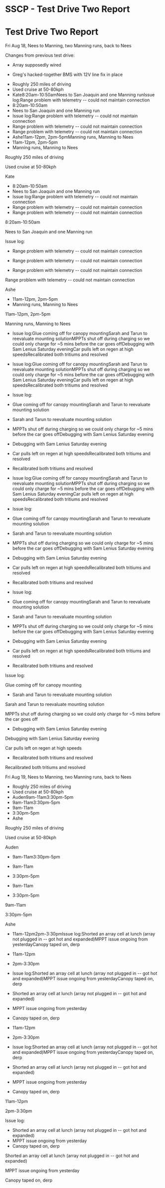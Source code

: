 # SSCP - Test Drive Two Report

# Test Drive Two Report

Fri Aug 18, Nees to Manning, two Manning runs, back to Nees

Changes from previous test drive:

- Array supposedly wired

- Greg's hacked-together BMS with 12V line fix in place

* Roughly 250 miles of driving
* Used cruise at 50-80kph
* Kate8:20am-10:50amNees to San Joaquin and one Manning runIssue log:Range problem with telemetry -- could not maintain connection
* 8:20am-10:50am
* Nees to San Joaquin and one Manning run
* Issue log:Range problem with telemetry -- could not maintain connection
* Range problem with telemetry -- could not maintain connection
* Range problem with telemetry -- could not maintain connection
* Ashe11am-12pm, 2pm-5pmManning runs, Manning to Nees
* 11am-12pm, 2pm-5pm
* Manning runs, Manning to Nees

Roughly 250 miles of driving

Used cruise at 50-80kph

Kate

* 8:20am-10:50am
* Nees to San Joaquin and one Manning run
* Issue log:Range problem with telemetry -- could not maintain connection
* Range problem with telemetry -- could not maintain connection
* Range problem with telemetry -- could not maintain connection

8:20am-10:50am

Nees to San Joaquin and one Manning run

Issue log:

* Range problem with telemetry -- could not maintain connection
* Range problem with telemetry -- could not maintain connection

* Range problem with telemetry -- could not maintain connection

Range problem with telemetry -- could not maintain connection

Ashe

* 11am-12pm, 2pm-5pm
* Manning runs, Manning to Nees

11am-12pm, 2pm-5pm

Manning runs, Manning to Nees

* Issue log:Glue coming off for canopy mountingSarah and Tarun to reevaluate mounting solutionMPPTs shut off during charging so we could only charge for ~5 mins before the car goes offDebugging with Sam Lenius Saturday eveningCar pulls left on regen at high speedsRecalibrated both tritiums and resolved 
* Issue log:Glue coming off for canopy mountingSarah and Tarun to reevaluate mounting solutionMPPTs shut off during charging so we could only charge for ~5 mins before the car goes offDebugging with Sam Lenius Saturday eveningCar pulls left on regen at high speedsRecalibrated both tritiums and resolved 
* Issue log:
* Glue coming off for canopy mountingSarah and Tarun to reevaluate mounting solution
* Sarah and Tarun to reevaluate mounting solution
* MPPTs shut off during charging so we could only charge for ~5 mins before the car goes offDebugging with Sam Lenius Saturday evening
* Debugging with Sam Lenius Saturday evening
* Car pulls left on regen at high speedsRecalibrated both tritiums and resolved 
* Recalibrated both tritiums and resolved 

* Issue log:Glue coming off for canopy mountingSarah and Tarun to reevaluate mounting solutionMPPTs shut off during charging so we could only charge for ~5 mins before the car goes offDebugging with Sam Lenius Saturday eveningCar pulls left on regen at high speedsRecalibrated both tritiums and resolved 
* Issue log:
* Glue coming off for canopy mountingSarah and Tarun to reevaluate mounting solution
* Sarah and Tarun to reevaluate mounting solution
* MPPTs shut off during charging so we could only charge for ~5 mins before the car goes offDebugging with Sam Lenius Saturday evening
* Debugging with Sam Lenius Saturday evening
* Car pulls left on regen at high speedsRecalibrated both tritiums and resolved 
* Recalibrated both tritiums and resolved 

* Issue log:
* Glue coming off for canopy mountingSarah and Tarun to reevaluate mounting solution
* Sarah and Tarun to reevaluate mounting solution
* MPPTs shut off during charging so we could only charge for ~5 mins before the car goes offDebugging with Sam Lenius Saturday evening
* Debugging with Sam Lenius Saturday evening
* Car pulls left on regen at high speedsRecalibrated both tritiums and resolved 
* Recalibrated both tritiums and resolved 

Issue log:

Glue coming off for canopy mounting

* Sarah and Tarun to reevaluate mounting solution

Sarah and Tarun to reevaluate mounting solution

MPPTs shut off during charging so we could only charge for ~5 mins before the car goes off

* Debugging with Sam Lenius Saturday evening

Debugging with Sam Lenius Saturday evening

Car pulls left on regen at high speeds

* Recalibrated both tritiums and resolved 

Recalibrated both tritiums and resolved 

Fri Aug 19, Nees to Manning, two Manning runs, back to Nees

* Roughly 250 miles of driving
* Used cruise at 50-80kph
* Auden9am-11am3:30pm-5pm
* 9am-11am3:30pm-5pm
* 9am-11am
* 3:30pm-5pm
* Ashe

Roughly 250 miles of driving

Used cruise at 50-80kph

Auden

* 9am-11am3:30pm-5pm
* 9am-11am
* 3:30pm-5pm

* 9am-11am
* 3:30pm-5pm

9am-11am

3:30pm-5pm

Ashe

* 11am-12pm2pm-3:30pmIssue log:Shorted an array cell at lunch (array not plugged in -- got hot and expanded)MPPT issue ongoing from yesterdayCanopy taped on, derp
* 11am-12pm
* 2pm-3:30pm
* Issue log:Shorted an array cell at lunch (array not plugged in -- got hot and expanded)MPPT issue ongoing from yesterdayCanopy taped on, derp
* Shorted an array cell at lunch (array not plugged in -- got hot and expanded)
* MPPT issue ongoing from yesterday
* Canopy taped on, derp

* 11am-12pm
* 2pm-3:30pm
* Issue log:Shorted an array cell at lunch (array not plugged in -- got hot and expanded)MPPT issue ongoing from yesterdayCanopy taped on, derp
* Shorted an array cell at lunch (array not plugged in -- got hot and expanded)
* MPPT issue ongoing from yesterday
* Canopy taped on, derp

11am-12pm

2pm-3:30pm

Issue log:

* Shorted an array cell at lunch (array not plugged in -- got hot and expanded)
* MPPT issue ongoing from yesterday
* Canopy taped on, derp

Shorted an array cell at lunch (array not plugged in -- got hot and expanded)

MPPT issue ongoing from yesterday

Canopy taped on, derp

